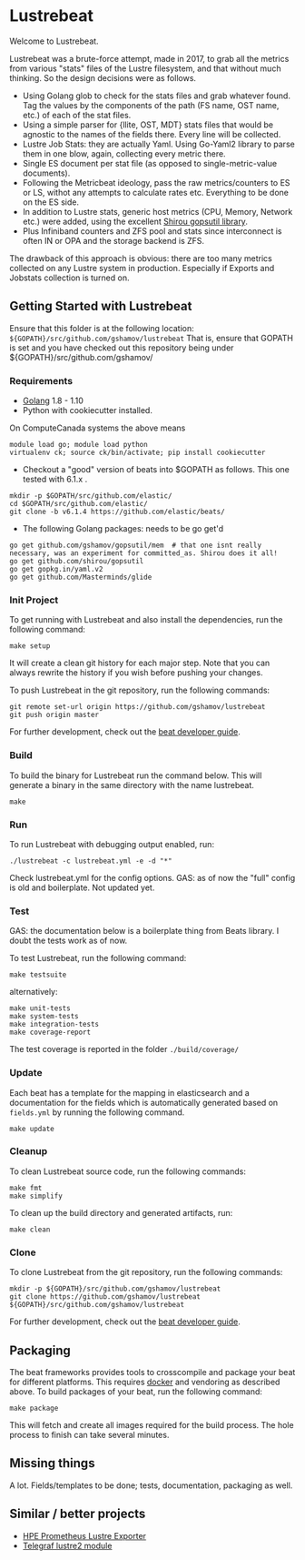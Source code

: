# Lustrebeat

Welcome to Lustrebeat.

Lustrebeat was a brute-force attempt, made in 2017, to grab all the metrics from various "stats" files of the Lustre filesystem, and that without much thinking. So the design decisions were as follows.

* Using Golang glob to check for the stats files and grab whatever found. Tag the values by the components of the path (FS name, OST name, etc.) of each of the stat files.
* Using a simple parser for {llite, OST, MDT} stats files that would be agnostic to the names of the fields there. Every line will be collected.
* Lustre Job Stats: they are actually Yaml. Using Go-Yaml2 library to parse them in one blow, again, collecting every metric there.
* Single ES document per stat file (as opposed to single-metric-value documents).
* Following the Metricbeat ideology, pass the raw metrics/counters to ES or LS, withot any attempts to calculate rates etc. Everything to be done on the ES side.
* In addition to Lustre stats, generic host metrics (CPU, Memory, Network etc.) were added, using the excellent [Shirou gopsutil library](https://github.com/shirou/gopsutil).
* Plus Infiniband counters and ZFS pool and stats since interconnect is often IN or OPA and the storage backend is ZFS.

The drawback of this approach is obvious: there are too many metrics collected on any Lustre system in production. Especially if Exports and Jobstats collection is turned on.  

## Getting Started with Lustrebeat

Ensure that this folder is at the following location:
`${GOPATH}/src/github.com/gshamov/lustrebeat`
That is, ensure that GOPATH is set and you have checked out this repository being under ${GOPATH}/src/github.com/gshamov/

### Requirements

* [Golang](https://golang.org/dl/) 1.8 - 1.10
* Python with cookiecutter installed. 

On ComputeCanada systems the above means 

```
module load go; module load python
virtualenv ck; source ck/bin/activate; pip install cookiecutter
```

* Checkout a "good" version of beats into $GOPATH as follows. This one tested with 6.1.x .

```
mkdir -p $GOPATH/src/github.com/elastic/
cd $GOPATH/src/github.com/elastic/
git clone -b v6.1.4 https://github.com/elastic/beats/
```

* The following Golang packages: needs to be go get'd

```
go get github.com/gshamov/gopsutil/mem  # that one isnt really necessary, was an experiment for committed_as. Shirou does it all!
go get github.com/shirou/gopsutil
go get gopkg.in/yaml.v2	
go get github.com/Masterminds/glide
```

### Init Project
To get running with Lustrebeat and also install the
dependencies, run the following command:

```
make setup
```

It will create a clean git history for each major step. Note that you can always rewrite the history if you wish before pushing your changes.

To push Lustrebeat in the git repository, run the following commands:

```
git remote set-url origin https://github.com/gshamov/lustrebeat
git push origin master
```

For further development, check out the [beat developer guide](https://www.elastic.co/guide/en/beats/libbeat/current/new-beat.html).

### Build

To build the binary for Lustrebeat run the command below. This will generate a binary
in the same directory with the name lustrebeat.

```
make
```


### Run

To run Lustrebeat with debugging output enabled, run:

```
./lustrebeat -c lustrebeat.yml -e -d "*"
```

Check lustrebeat.yml for the config options. GAS: as of now the "full" config is old and boilerplate. Not updated yet.


### Test

GAS: the documentation below is a boilerplate thing from Beats library. I doubt the tests work as of now.

To test Lustrebeat, run the following command:

```
make testsuite
```

alternatively:
```
make unit-tests
make system-tests
make integration-tests
make coverage-report
```

The test coverage is reported in the folder `./build/coverage/`

### Update

Each beat has a template for the mapping in elasticsearch and a documentation for the fields
which is automatically generated based on `fields.yml` by running the following command.

```
make update
```


### Cleanup

To clean  Lustrebeat source code, run the following commands:

```
make fmt
make simplify
```

To clean up the build directory and generated artifacts, run:

```
make clean
```


### Clone

To clone Lustrebeat from the git repository, run the following commands:

```
mkdir -p ${GOPATH}/src/github.com/gshamov/lustrebeat
git clone https://github.com/gshamov/lustrebeat ${GOPATH}/src/github.com/gshamov/lustrebeat
```


For further development, check out the [beat developer guide](https://www.elastic.co/guide/en/beats/libbeat/current/new-beat.html).


## Packaging

The beat frameworks provides tools to crosscompile and package your beat for different platforms. This requires [docker](https://www.docker.com/) and vendoring as described above. To build packages of your beat, run the following command:

```
make package
```

This will fetch and create all images required for the build process. The hole process to finish can take several minutes.

## Missing things ##

A lot. Fields/templates to be done; tests, documentation, packaging as well.

## Similar / better projects

* [HPE Prometheus Lustre Exporter](https://github.com/HewlettPackard/lustre_exporter)
* [Telegraf lustre2 module](https://github.com/influxdata/telegraf/tree/master/plugins/inputs/lustre2)
